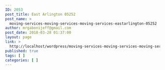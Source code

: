```yaml
---
ID: 2053
post_title: East Arlington 05252
post_name: >
  moving-services-moving-services-moving-services-eastarlington-05252
author: mrgabonijeff@gmail.com
post_date: 2018-03-28 01:37:00
layout: page
link: >
  http://localhost/wordpress/moving-services-moving-services-moving-services-eastarlington-05252/
published: true
tags: [ ]
categories: [ ]
---
```

